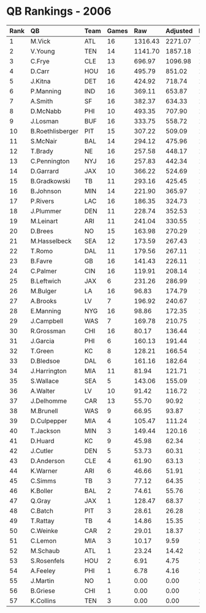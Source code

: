 # QB Rankings - 2006

| Rank | QB               | Team | Games | Raw     | Adjusted | Difficulty | Avg/Game | Normalized |
| :----| :----------------| :----| :-----| :-------| :--------| :----------| :--------| :----------|
| 1    | M.Vick           | ATL  | 16    | 1316.43 | 2271.07  | 1.000      | 141.94   | 134.62     |
| 2    | V.Young          | TEN  | 14    | 1141.70 | 1857.18  | 1.000      | 132.66   | 112.85     |
| 3    | C.Frye           | CLE  | 13    | 696.97  | 1096.98  | 1.000      | 84.38    | 80.82      |
| 4    | D.Carr           | HOU  | 16    | 495.79  | 851.02   | 1.000      | 53.19    | 74.06      |
| 5    | J.Kitna          | DET  | 16    | 424.92  | 718.74   | 1.000      | 44.92    | 68.42      |
| 6    | P.Manning        | IND  | 16    | 369.11  | 653.87   | 1.000      | 40.87    | 65.65      |
| 7    | A.Smith          | SF   | 16    | 382.37  | 634.33   | 1.000      | 39.65    | 64.82      |
| 8    | D.McNabb         | PHI  | 10    | 493.35  | 707.90   | 1.000      | 70.79    | 62.78      |
| 9    | J.Losman         | BUF  | 16    | 333.75  | 558.72   | 1.000      | 34.92    | 61.59      |
| 10   | B.Roethlisberger | PIT  | 15    | 307.22  | 509.09   | 1.000      | 33.94    | 58.92      |
| 11   | S.McNair         | BAL  | 14    | 294.12  | 475.96   | 1.000      | 34.00    | 57.01      |
| 12   | T.Brady          | NE   | 16    | 257.58  | 448.17   | 1.000      | 28.01    | 56.88      |
| 13   | C.Pennington     | NYJ  | 16    | 257.83  | 442.34   | 1.000      | 27.65    | 56.63      |
| 14   | D.Garrard        | JAX  | 10    | 366.22  | 524.69   | 1.000      | 52.47    | 56.30      |
| 15   | B.Gradkowski     | TB   | 11    | 293.16  | 425.45   | 1.000      | 38.68    | 53.38      |
| 16   | B.Johnson        | MIN  | 14    | 221.90  | 365.97   | 1.000      | 26.14    | 52.56      |
| 17   | P.Rivers         | LAC  | 16    | 186.35  | 324.73   | 1.000      | 20.30    | 51.61      |
| 18   | J.Plummer        | DEN  | 11    | 228.74  | 352.53   | 1.000      | 32.05    | 50.70      |
| 19   | M.Leinart        | ARI  | 11    | 241.04  | 330.55   | 1.000      | 30.05    | 49.90      |
| 20   | D.Brees          | NO   | 15    | 163.98  | 270.29   | 1.000      | 18.02    | 49.00      |
| 21   | M.Hasselbeck     | SEA  | 12    | 173.59  | 267.43   | 1.000      | 22.29    | 47.93      |
| 22   | T.Romo           | DAL  | 11    | 179.56  | 267.11   | 1.000      | 24.28    | 47.57      |
| 23   | B.Favre          | GB   | 16    | 141.43  | 226.11   | 1.000      | 14.13    | 47.40      |
| 24   | C.Palmer         | CIN  | 16    | 119.91  | 208.14   | 1.000      | 13.01    | 46.64      |
| 25   | B.Leftwich       | JAX  | 6     | 231.26  | 286.99   | 1.000      | 47.83    | 46.03      |
| 26   | M.Bulger         | LA   | 16    | 96.83   | 174.79   | 1.000      | 10.92    | 45.22      |
| 27   | A.Brooks         | LV   | 7     | 196.92  | 240.67   | 1.000      | 34.38    | 45.14      |
| 28   | E.Manning        | NYG  | 16    | 98.86   | 172.35   | 1.000      | 10.77    | 45.11      |
| 29   | J.Campbell       | WAS  | 7     | 169.78  | 210.75   | 1.000      | 30.11    | 44.22      |
| 30   | R.Grossman       | CHI  | 16    | 80.17   | 136.44   | 1.000      | 8.53     | 43.58      |
| 31   | J.Garcia         | PHI  | 6     | 160.13  | 191.44   | 1.000      | 31.91    | 43.28      |
| 32   | T.Green          | KC   | 8     | 128.21  | 166.54   | 1.000      | 20.82    | 43.14      |
| 33   | D.Bledsoe        | DAL  | 6     | 161.16  | 182.64   | 1.000      | 30.44    | 43.02      |
| 34   | J.Harrington     | MIA  | 11    | 81.94   | 121.71   | 1.000      | 11.06    | 42.23      |
| 35   | S.Wallace        | SEA  | 5     | 143.06  | 155.09   | 1.000      | 31.02    | 41.92      |
| 36   | A.Walter         | LV   | 10    | 91.42   | 116.72   | 1.000      | 11.67    | 41.89      |
| 37   | J.Delhomme       | CAR  | 13    | 55.70   | 90.92    | 1.000      | 6.99     | 41.42      |
| 38   | M.Brunell        | WAS  | 9     | 66.95   | 93.87    | 1.000      | 10.43    | 40.94      |
| 39   | D.Culpepper      | MIA  | 4     | 105.47  | 111.24   | 1.000      | 27.81    | 40.49      |
| 40   | T.Jackson        | MIN  | 3     | 149.44  | 120.16   | 1.000      | 40.05    | 40.39      |
| 41   | D.Huard          | KC   | 9     | 45.98   | 62.34    | 1.000      | 6.93     | 39.87      |
| 42   | J.Cutler         | DEN  | 5     | 53.73   | 60.31    | 1.000      | 12.06    | 39.38      |
| 43   | D.Anderson       | CLE  | 4     | 61.90   | 63.13    | 1.000      | 15.78    | 39.31      |
| 44   | K.Warner         | ARI  | 6     | 46.66   | 51.91    | 1.000      | 8.65     | 39.26      |
| 45   | C.Simms          | TB   | 3     | 77.12   | 64.35    | 1.000      | 21.45    | 39.17      |
| 46   | K.Boller         | BAL  | 2     | 74.61   | 55.76    | 1.000      | 27.88    | 38.80      |
| 47   | Q.Gray           | JAX  | 1     | 128.47  | 68.37    | 1.000      | 68.37    | 38.72      |
| 48   | C.Batch          | PIT  | 3     | 28.61   | 26.28    | 1.000      | 8.76     | 38.34      |
| 49   | T.Rattay         | TB   | 4     | 14.86   | 15.35    | 1.000      | 3.84     | 38.14      |
| 50   | C.Weinke         | CAR  | 2     | 29.01   | 18.37    | 1.000      | 9.18     | 38.11      |
| 51   | C.Lemon          | MIA  | 3     | 10.17   | 9.59     | 1.000      | 3.20     | 37.97      |
| 52   | M.Schaub         | ATL  | 1     | 23.24   | 14.42    | 1.000      | 14.42    | 37.96      |
| 53   | S.Rosenfels      | HOU  | 2     | 6.91    | 4.75     | 1.000      | 2.38     | 37.85      |
| 54   | A.Feeley         | PHI  | 1     | 6.78    | 4.16     | 1.000      | 4.16     | 37.82      |
| 55   | J.Martin         | NO   | 1     | 0.00    | 0.00     | 1.000      | 0.00     | 37.76      |
| 56   | B.Griese         | CHI  | 1     | 0.00    | 0.00     | 1.000      | 0.00     | 37.76      |
| 57   | K.Collins        | TEN  | 3     | 0.00    | 0.00     | 1.000      | 0.00     | 37.76      |

